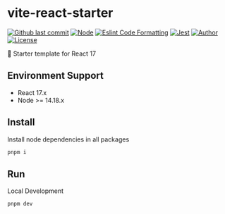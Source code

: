 # vite-react-starter

[![Github last commit](https://img.shields.io/github/last-commit/pdsuwwz/vite-react-starter)](https://github.com/pdsuwwz/vite-react-starter)
[![Node](https://img.shields.io/badge/node-%3E=14.18.0-default.svg)](https://nodejs.org)
[![Eslint Code Formatting](https://img.shields.io/badge/code_style-Eslint-brightgreen.svg)](https://eslint.org/docs/user-guide/getting-started)
[![Jest](https://jestjs.io/img/jest-badge.svg)](https://github.com/facebook/jest)
[![Author](https://img.shields.io/badge/Author-Wisdom-9cf)](https://github.com/pdsuwwz)
[![License](https://img.shields.io/github/license/pdsuwwz/vite-react-starter?color=blue)](https://github.com/pdsuwwz/vite-react-starter/blob/master/LICENSE)


🧩  Starter template for React 17

## Environment Support

* React 17.x
* Node >= 14.18.x

## Install

Install node dependencies in all packages

```bash
pnpm i
```

## Run

Local Development

```bash
pnpm dev
```

